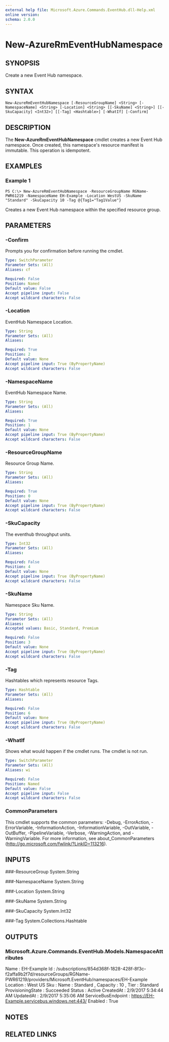 ```yaml
---
external help file: Microsoft.Azure.Commands.EventHub.dll-Help.xml
online version: 
schema: 2.0.0
---
```


# New-AzureRmEventHubNamespace

## SYNOPSIS
Create a new Event Hub namespace.

## SYNTAX

```
New-AzureRmEventHubNamespace [-ResourceGroupName] <String> [-NamespaceName] <String> [-Location] <String> [[-SkuName] <String>] [[-SkuCapacity] <Int32>] [[-Tag] <Hashtable>] [-WhatIf] [-Confirm]
```

## DESCRIPTION
The **New-AzureRmEventHubNamespace** cmdlet creates a new Event Hub namespace. Once created, this namespace's resource manifest is immutable. This operation is idempotent.

## EXAMPLES

### Example 1
```
PS C:\> New-AzureRmEventHubNamespace -ResourceGroupName RGName-PWR61219 -NamespaceName EH-Example -Location WestUS -SkuName "Standard" -SkuCapacity 10 -Tag @{Tag1="Tag1Value"}
```

Creates a new Event Hub namespace within the specified resource group.

## PARAMETERS

### -Confirm
Prompts you for confirmation before running the cmdlet.

```yaml
Type: SwitchParameter
Parameter Sets: (All)
Aliases: cf

Required: False
Position: Named
Default value: False
Accept pipeline input: False
Accept wildcard characters: False
```

### -Location
EventHub Namespace Location.

```yaml
Type: String
Parameter Sets: (All)
Aliases: 

Required: True
Position: 2
Default value: None
Accept pipeline input: True (ByPropertyName)
Accept wildcard characters: False
```

### -NamespaceName
EventHub Namespace Name.

```yaml
Type: String
Parameter Sets: (All)
Aliases: 

Required: True
Position: 1
Default value: None
Accept pipeline input: True (ByPropertyName)
Accept wildcard characters: False
```

### -ResourceGroupName
Resource Group Name.

```yaml
Type: String
Parameter Sets: (All)
Aliases: 

Required: True
Position: 0
Default value: None
Accept pipeline input: True (ByPropertyName)
Accept wildcard characters: False
```

### -SkuCapacity
The eventhub throughput units.

```yaml
Type: Int32
Parameter Sets: (All)
Aliases: 

Required: False
Position: 4
Default value: None
Accept pipeline input: True (ByPropertyName)
Accept wildcard characters: False
```

### -SkuName
Namespace Sku Name.

```yaml
Type: String
Parameter Sets: (All)
Aliases: 
Accepted values: Basic, Standard, Premium

Required: False
Position: 3
Default value: None
Accept pipeline input: True (ByPropertyName)
Accept wildcard characters: False
```

### -Tag
Hashtables which represents resource Tags.

```yaml
Type: Hashtable
Parameter Sets: (All)
Aliases: 

Required: False
Position: 6
Default value: None
Accept pipeline input: True (ByPropertyName)
Accept wildcard characters: False
```

### -WhatIf
Shows what would happen if the cmdlet runs.
The cmdlet is not run.

```yaml
Type: SwitchParameter
Parameter Sets: (All)
Aliases: wi

Required: False
Position: Named
Default value: False
Accept pipeline input: False
Accept wildcard characters: False
```
### CommonParameters
This cmdlet supports the common parameters: -Debug, -ErrorAction, -ErrorVariable, -InformationAction, -InformationVariable, -OutVariable, -OutBuffer, -PipelineVariable, -Verbose, -WarningAction, and -WarningVariable. For more information, see about_CommonParameters (http://go.microsoft.com/fwlink/?LinkID=113216).

## INPUTS
###-ResourceGroup
 System.String

###-NamespaceName 
 System.String

###-Location
 System.String

###-SkuName
 System.String
 
###-SkuCapacity
 System.Int32

###-Tag
 System.Collections.Hashtable
 
## OUTPUTS

### Microsoft.Azure.Commands.EventHub.Models.NamespaceAttributes

Name               : EH-Example
Id                 : /subscriptions/854d368f-1828-428f-8f3c-f2affa9b2f7d/resourceGroups/RGName-PWR61219/providers/Microsoft.EventHub/namespaces/EH-Example
Location           : West US
Sku                : Name : Standard , Capacity : 10 , Tier : Standard
ProvisioningState  : Succeeded
Status             : Active
CreatedAt          : 2/9/2017 5:34:44 AM
UpdatedAt          : 2/9/2017 5:35:06 AM
ServiceBusEndpoint : https://EH-Example.servicebus.windows.net:443/
Enabled            : True


## NOTES

## RELATED LINKS


